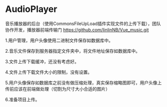 # AudioPlayer

音乐播放器的后台（使用CommonsFileUpLoad插件实现文件的上传下载），团队协作开发，播放器前端传输门 https://github.com/linlinNB/Vue_music.git


1.用户管理，用户头像使用二进制文件保存如数据库中。<br>

2.音乐文件保存到服务器指定文件夹中，将文件地址保存如数据库中。<br>

3.文件上传下载缓冲，还没有考虑好。<br>

4.文件上传下载文件大小的限制，没有设置。<br>

5.用户头像保存如数据库之前没有做压缩处理，真实保存缩略图即可，用户头像上传前应该在前端做处理（切割为尺寸大小合适的图片）<br>

6.准备项目上传。<br>
